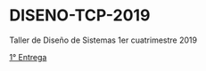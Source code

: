 # DISENO-TCP-2019
Taller de Diseño de Sistemas 1er cuatrimestre 2019

[1° Entrega](https://drive.google.com/file/d/1fi9z_MFqdld982-IfkN86eRNvvjxSn1l/view?usp=sharing)
